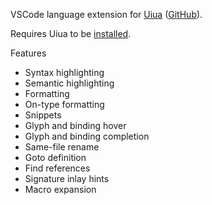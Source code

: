 VSCode language extension for [Uiua](https://uiua.org) ([GitHub](https://github.com/uiua-lang/uiua)).

Requires Uiua to be [installed](https://uiua.org/install).

Features
- Syntax highlighting
- Semantic highlighting
- Formatting
- On-type formatting
- Snippets
- Glyph and binding hover
- Glyph and binding completion
- Same-file rename
- Goto definition
- Find references
- Signature inlay hints
- Macro expansion